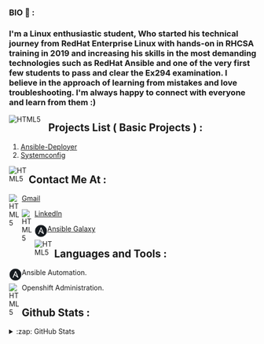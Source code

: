### BIO 🔭 :

### I'm a Linux enthusiastic student, Who started his technical journey from RedHat Enterprise Linux with hands-on in RHCSA training in 2019 and increasing his skills in the most demanding technologies such as RedHat Ansible and one of the very first few students to pass and clear the Ex294 examination. I believe in the approach of learning from mistakes and love troubleshooting. I'm always happy to connect with everyone and learn from them :)

<img align="left" alt="HTML5" width="80px" src="https://media.giphy.com/media/ZVik7pBtu9dNS/giphy.gif" />

## Projects List ( Basic Projects ) :
1. [Ansible-Deployer](https://github.com/Chandrashekhars816/ansible-deploy/blob/main/README.md)
2. [Systemconfig](https://github.com/Chandrashekhars816/systemconfig/blob/master/README.md)

<img align="left" alt="HTML5" width="40px" src="https://media.giphy.com/media/StcrDoMb4eSXn80J0J/giphy.gif" />

## Contact Me At :

<img align="left" alt="HTML5" width="26px" src="https://www.freepnglogos.com/uploads/gmail-email-logo-png-16.png" /> [Gmail](mailto:2017pietcschandra031@poornima.org)

<img align="left" alt="HTML5" width="26px" src="https://www.flaticon.com/svg/vstatic/svg/174/174857.svg?token=exp=1612520809~hmac=731c295fe52650458f385570b1d19a21" /> [LinkedIn](https://www.linkedin.com/in/chandra-shekhar-sharma-a76b37158/)

<img align="left" alt="HTML5" width="26px" src="https://raw.githubusercontent.com/github/explore/80688e429a7d4ef2fca1e82350fe8e3517d3494d/topics/ansible/ansible.png" /> [Ansible Galaxy](https://galaxy.ansible.com/chandrashekhars816)
 
<img align="left" align="up" alt="HTML5" width="40px" src="https://media.giphy.com/media/Vbn7PUTxaB6dVnVa2h/giphy.gif" />


## Languages and Tools :

<img align="left" alt="HTML5" width="26px" src="https://raw.githubusercontent.com/github/explore/80688e429a7d4ef2fca1e82350fe8e3517d3494d/topics/ansible/ansible.png" />

Ansible Automation.

<img align="left" alt="HTML5" width="26px" src="https://upload.wikimedia.org/wikipedia/commons/thumb/3/3a/OpenShift-LogoType.svg/561px-OpenShift-LogoType.svg.png" />

Openshift Administration.

  
## Github Stats :

<details>
  
  <summary>:zap: GitHub Stats</summary>
  
  <img align="left" alt="GitHub Stats" src="https://github-readme-stats.codestackr.vercel.app/api?username=Chandrashekhars816&show_icons=true&hide_border=true" />
  
</details>
